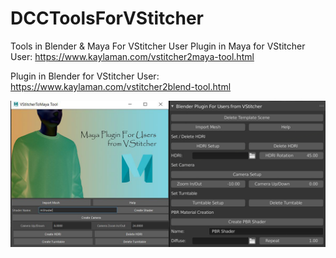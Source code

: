 # DCCToolsForVStitcher
Tools in Blender &amp; Maya For VStitcher User 
Plugin in Maya for VStitcher User: https://www.kaylaman.com/vstitcher2maya-tool.html

Plugin in Blender for VStitcher User: https://www.kaylaman.com/vstitcher2blend-tool.html

![alt text](https://github.com/moonyuet/DCCToolsForVStitcher/blob/main/Maya%20VS%20Blender.png?raw=true)

